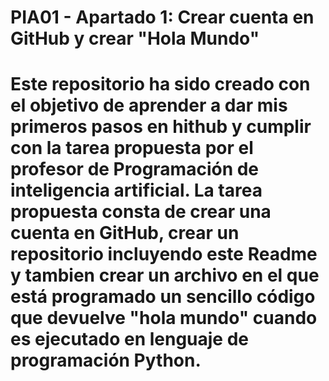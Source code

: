 # PIA01 - Apartado 1: Crear cuenta en GitHub y crear "Hola Mundo"

# Este repositorio ha sido creado con el objetivo de aprender a dar mis primeros pasos en hithub y cumplir con la tarea propuesta por el profesor de Programación de inteligencia artificial. La tarea propuesta consta de crear una cuenta en GitHub, crear un repositorio incluyendo este Readme y tambien crear un archivo en el que está programado un sencillo código que devuelve "hola mundo" cuando es ejecutado en lenguaje de programación Python.

